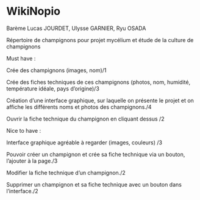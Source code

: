 # WikiNopio

Barème Lucas JOURDET, Ulysse GARNIER, Ryu OSADA 

 

Répertoire de champignons pour projet mycélium et étude de la culture de champignons 

 

Must have :  

Crée des champignons (images, nom)/1 

Crée des fiches techniques de ces champignons (photos, nom, humidité, température idéale, pays d’origine)/3 

Création d’une interface graphique, sur laquelle on présente le projet et on affiche les différents noms et photos des champignons./4 

Ouvrir la fiche technique du champignon en cliquant dessus /2 

 

Nice to have :  

Interface graphique agréable à regarder (images, couleurs) /3 

Pouvoir créer un champignon et crée sa fiche technique via un bouton, l’ajouter à la page./3 

Modifier la fiche technique d’un champignon./2 

Supprimer un champignon et sa fiche technique avec un bouton dans l’interface./2 

 
